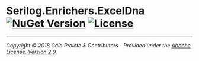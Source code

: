 # Serilog.Enrichers.ExcelDna [![NuGet Version](http://img.shields.io/nuget/v/Serilog.Enrichers.ExcelDna.svg?style=flat)](https://www.nuget.org/packages/Serilog.Enrichers.ExcelDna/) [![License](https://img.shields.io/github/license/caioproiete/serilog-enrichers-exceldna.svg)](LICENSE)

---

_Copyright &copy; 2018 Caio Proiete & Contributors - Provided under the [Apache License, Version 2.0](http://apache.org/licenses/LICENSE-2.0.html)._
